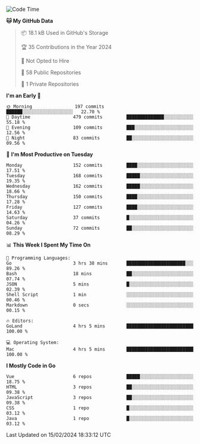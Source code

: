 <!--START_SECTION:waka-->
![Code Time](http://img.shields.io/badge/Code%20Time-994%20hrs%2034%20mins-blue)

**🐱 My GitHub Data** 

> 📦 18.1 kB Used in GitHub's Storage 
 > 
> 🏆 35 Contributions in the Year 2024
 > 
> 🚫 Not Opted to Hire
 > 
> 📜 58 Public Repositories 
 > 
> 🔑 1 Private Repositories 
 > 
**I'm an Early 🐤** 

```text
🌞 Morning                197 commits         ██████░░░░░░░░░░░░░░░░░░░   22.70 % 
🌆 Daytime                479 commits         ██████████████░░░░░░░░░░░   55.18 % 
🌃 Evening                109 commits         ███░░░░░░░░░░░░░░░░░░░░░░   12.56 % 
🌙 Night                  83 commits          ██░░░░░░░░░░░░░░░░░░░░░░░   09.56 % 
```
📅 **I'm Most Productive on Tuesday** 

```text
Monday                   152 commits         ████░░░░░░░░░░░░░░░░░░░░░   17.51 % 
Tuesday                  168 commits         █████░░░░░░░░░░░░░░░░░░░░   19.35 % 
Wednesday                162 commits         █████░░░░░░░░░░░░░░░░░░░░   18.66 % 
Thursday                 150 commits         ████░░░░░░░░░░░░░░░░░░░░░   17.28 % 
Friday                   127 commits         ████░░░░░░░░░░░░░░░░░░░░░   14.63 % 
Saturday                 37 commits          █░░░░░░░░░░░░░░░░░░░░░░░░   04.26 % 
Sunday                   72 commits          ██░░░░░░░░░░░░░░░░░░░░░░░   08.29 % 
```


📊 **This Week I Spent My Time On** 

```text
💬 Programming Languages: 
Go                       3 hrs 38 mins       ██████████████████████░░░   89.26 % 
Bash                     18 mins             ██░░░░░░░░░░░░░░░░░░░░░░░   07.74 % 
JSON                     5 mins              █░░░░░░░░░░░░░░░░░░░░░░░░   02.39 % 
Shell Script             1 min               ░░░░░░░░░░░░░░░░░░░░░░░░░   00.46 % 
Markdown                 0 secs              ░░░░░░░░░░░░░░░░░░░░░░░░░   00.15 % 

🔥 Editors: 
GoLand                   4 hrs 5 mins        █████████████████████████   100.00 % 

💻 Operating System: 
Mac                      4 hrs 5 mins        █████████████████████████   100.00 % 
```

**I Mostly Code in Go** 

```text
Vue                      6 repos             █████░░░░░░░░░░░░░░░░░░░░   18.75 % 
HTML                     3 repos             ██░░░░░░░░░░░░░░░░░░░░░░░   09.38 % 
JavaScript               3 repos             ██░░░░░░░░░░░░░░░░░░░░░░░   09.38 % 
CSS                      1 repo              █░░░░░░░░░░░░░░░░░░░░░░░░   03.12 % 
Java                     1 repo              █░░░░░░░░░░░░░░░░░░░░░░░░   03.12 % 
```




 Last Updated on 15/02/2024 18:33:12 UTC
<!--END_SECTION:waka-->
